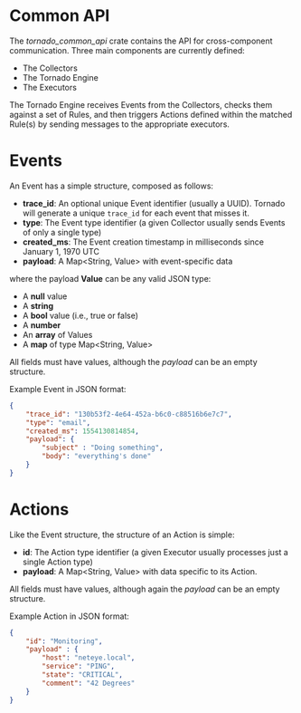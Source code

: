 # Common API

The *tornado_common_api* crate contains the API for cross-component communication. Three main
components are currently defined:
- The Collectors
- The Tornado Engine
- The Executors

The Tornado Engine receives Events from the Collectors, checks them against a set of Rules, and
then triggers Actions defined within the matched Rule(s) by sending messages to the appropriate
executors.



# Events

An Event has a simple structure, composed as follows:

- __trace_id__:  An optional unique Event identifier (usually a UUID). Tornado will generate a unique `trace_id` for each event that misses it.   
- __type__:  The Event type identifier (a given Collector usually sends Events of only a single type)
- __created_ms__:  The Event creation timestamp in milliseconds since January 1, 1970 UTC
- __payload__:  A Map<String, Value> with event-specific data

where the payload __Value__ can be any valid JSON type:
- A __null__ value
- A __string__
- A __bool__ value (i.e., true or false)
- A __number__
- An __array__ of Values
- A __map__ of type Map<String, Value>

All fields must have values, although the _payload_ can be an empty structure.

Example Event in JSON format:
```json
{
    "trace_id": "130b53f2-4e64-452a-b6c0-c88516b6e7c7",
    "type": "email",
    "created_ms": 1554130814854,
    "payload": {
        "subject" : "Doing something",
        "body": "everything's done"
    }
}
```



# Actions

Like the Event structure, the structure of an Action is simple:

- __id__:  The Action type identifier (a given Executor usually processes just a single Action type)
- __payload__:  A Map<String, Value> with data specific to its Action.

All fields must have values, although again the _payload_ can be an empty structure.

Example Action in JSON format:
```json
{
    "id": "Monitoring",
    "payload" : {
        "host": "neteye.local",
        "service": "PING",
        "state": "CRITICAL",
        "comment": "42 Degrees"
    }
}
```
